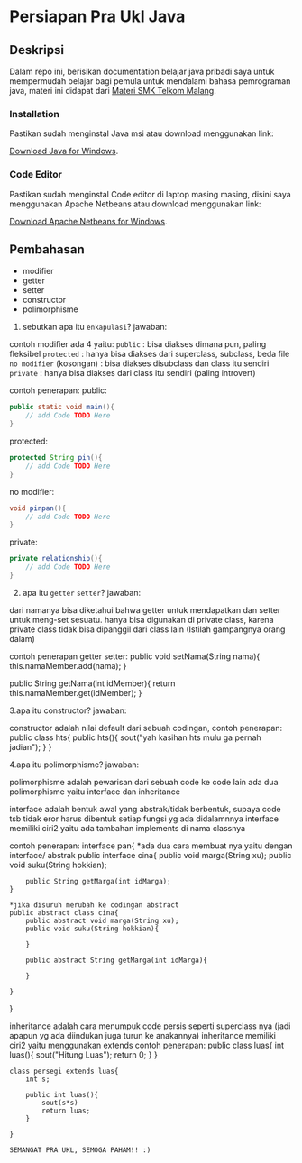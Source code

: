 # Persiapan Pra Ukl Java

## Deskripsi

Dalam repo ini, berisikan documentation belajar java pribadi saya untuk mempermudah belajar bagi pemula untuk mendalami bahasa pemrograman java, materi ini didapat dari [Materi SMK Telkom Malang](https://www.smktelkom-mlg.sch.id/).

### Installation

Pastikan sudah menginstal Java msi atau download menggunakan link:

[Download Java for Windows](https://javadl.oracle.com/webapps/download/AutoDL?BundleId=249203_b291ca3e0c8548b5a51d5a5f50063037).

### Code Editor

Pastikan sudah menginstal Code editor di laptop masing masing, disini saya menggunakan Apache Netbeans atau download menggunakan link:

[Download Apache Netbeans for Windows](https://dlcdn.apache.org/netbeans/netbeans-installers/20/Apache-NetBeans-20r1-bin-windows-x64.exe).

## Pembahasan

- modifier
- getter
- setter
- constructor
- polimorphisme

1. sebutkan apa itu `enkapulasi`?
   jawaban:

contoh modifier ada 4 yaitu:
`public` : bisa diakses dimana pun, paling fleksibel
`protected` : hanya bisa diakses dari superclass, subclass, beda file
`no modifier` (kosongan) : bisa diakses disubclass dan class itu sendiri
`private` : hanya bisa diakses dari class itu sendiri (paling introvert)

contoh penerapan:
public:
```java
public static void main(){
    // add Code TODO Here
}
```
protected:
```java
protected String pin(){
    // add Code TODO Here
}
```
no modifier:
```java
void pinpan(){
    // add Code TODO Here
}
```
private:
```java
private relationship(){
    // add Code TODO Here   
}
```

2. apa itu `getter` `setter`?
   jawaban:

dari namanya bisa diketahui bahwa getter untuk mendapatkan dan setter untuk meng-set sesuatu. hanya bisa digunakan di private class, karena
private class tidak bisa dipanggil dari class lain (Istilah gampangnya orang dalam)

contoh penerapan getter setter:
public void setNama(String nama){
this.namaMember.add(nama);
}

public String getNama(int idMember){
return this.namaMember.get(idMember);
}

3.apa itu constructor?
jawaban:

constructor adalah nilai default dari sebuah codingan, contoh penerapan:
public class hts{
public hts(){
sout("yah kasihan hts mulu ga pernah jadian");
}
}

4.apa itu polimorphisme?
jawaban:

polimorphisme adalah pewarisan dari sebuah code ke code lain
ada dua polimorphisme yaitu interface dan inheritance

interface adalah bentuk awal yang abstrak/tidak berbentuk, supaya code tsb tidak eror harus dibentuk setiap fungsi yg ada didalamnnya
interface memiliki ciri2 yaitu ada tambahan implements di nama classnya

contoh penerapan:
interface pan{
\*ada dua cara membuat nya yaitu dengan interface/ abstrak
public interface cina{
public void marga(String xu);
public void suku(String hokkian);

        public String getMarga(int idMarga);
    }

    *jika disuruh merubah ke codingan abstract
    public abstract class cina{
        public abstract void marga(String xu);
        public void suku(String hokkian){

        }

        public abstract String getMarga(int idMarga){

        }

    }

}

inheritance adalah cara menumpuk code persis seperti superclass nya (jadi apapun yg ada diindukan juga turun ke anakannya)
inheritance memiliki ciri2 yaitu menggunakan extends
contoh penerapan:
public class luas{
int luas(){
sout("Hitung Luas");
return 0;
}
}

    class persegi extends luas{
        int s;

        public int luas(){
            sout(s*s)
            return luas;
        }

    }

    SEMANGAT PRA UKL, SEMOGA PAHAM!! :)
